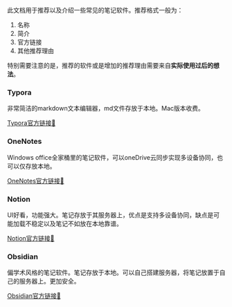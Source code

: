 此文档用于推荐以及介绍一些常见的笔记软件。推荐格式一般为：

1.  名称
2.  简介
3.  官方链接
4.  其他推荐理由

特别需要注意的是，推荐的软件或是增加的推荐理由需要来自**实际使用过后的想法**。

### Typora

非常简洁的markdown文本编辑器，md文件存放于本地。Mac版本收费。

[Typora官方链接🔗](https://typoraio.cn/)

### OneNotes

Windows office全家桶里的笔记软件，可以oneDrive云同步实现多设备协同，也可以仅存放本地。

[OneNotes官方链接🔗](https://www.onenote.com/download)

### Notion

UI好看，功能强大。笔记存放于其服务器上，优点是支持多设备协同，缺点是可能加载不稳定以及笔记不如放在本地靠谱。

[Notion官方链接🔗](https://www.notion.so/desktop)

### Obsidian

偏学术风格的笔记软件。笔记存放于本地。可以自己搭建服务器，将笔记放置于自己的服务器上。更加安全。

[Obsidian官方链接🔗](https://obsidian.md/)
